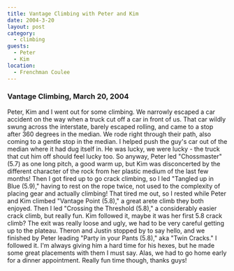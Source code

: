 ```yaml
---
title: Vantage Climbing with Peter and Kim
date: 2004-3-20
layout: post
category:
  - climbing
guests:
  - Peter
  - Kim
location:
  - Frenchman Coulee
---
```


### Vantage Climbing, March 20, 2004
Peter, Kim and I went out for some climbing. We narrowly escaped a car
accident on the way when a truck cut off a car in front of us. That car
wildly swung across the interstate, barely escaped rolling, and came
to a stop after 360 degrees in the median. We rode right through their
path, also coming to a gentle stop in the median. I helped push the
guy's car out of the median where it had dug itself in. He was lucky,
we were lucky - the truck that cut him off should feel lucky too.
So anyway, Peter led "Chossmaster" (5.7) as one long pitch, a good
warm up, but Kim was disconcerted by the different character of the
rock from her plastic medium of the last few months! Then I got fired
up to go crack climbing, so I led "Tangled up in Blue (5.9)," having
to rest on the rope twice, not used to the complexity of placing 
gear and actually climbing! That tired me out, so I rested while
Peter and Kim climbed "Vantage Point (5.8)," a great arete climb they
both enjoyed. Then I led "Crossing the Threshold (5.8)," a considerably
easier crack climb, but really fun. Kim followed it, maybe it was her
first 5.8 crack climb? The exit was really loose and ugly, we had to
be very careful getting up to the plateau. Theron and Justin stopped
by to say hello, and we finished by Peter leading "Party in your Pants
(5.8)," aka "Twin Cracks." I followed it. I'm always giving him a hard 
time for his hexes, but he made some great placements with them I must say.
Alas, we had to go home early for a dinner appointment. Really fun
time though, thanks guys!
